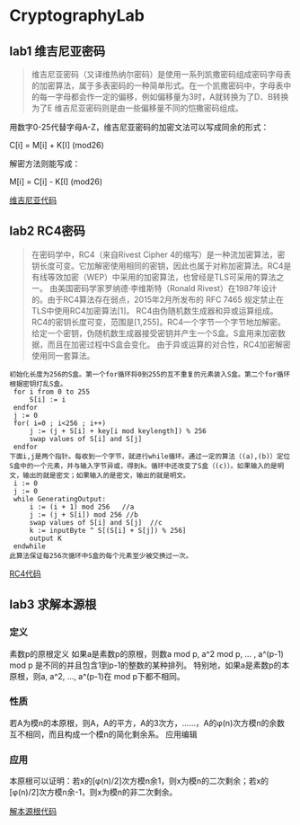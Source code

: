 # CryptographyLab


## lab1 维吉尼亚密码

>维吉尼亚密码（又译维热纳尔密码）是使用一系列凯撒密码组成密码字母表的加密算法，属于多表密码的一种简单形式。在一个凯撒密码中，字母表中的每一字母都会作一定的偏移，例如偏移量为3时，A就转换为了D、B转换为了E 维吉尼亚密码则是由一些偏移量不同的恺撒密码组成。


用数字0-25代替字母A-Z，维吉尼亚密码的加密文法可以写成同余的形式：

C[i] = M[i] + K[I] (mod26)

解密方法则能写成：

M[i] = C[i] - K[I] (mod26)

[维吉尼亚代码](https://github.com/IHaoMing/CryptographyLab/blob/master/lab1/verginia.cpp)

## lab2 RC4密码

>在密码学中，RC4（来自Rivest Cipher 4的缩写）是一种流加密算法，密钥长度可变。它加解密使用相同的密钥，因此也属于对称加密算法。RC4是有线等效加密（WEP）中采用的加密算法，也曾经是TLS可采用的算法之一。
由美国密码学家罗纳德·李维斯特（Ronald Rivest）在1987年设计的。由于RC4算法存在弱点，2015年2月所发布的 RFC 7465 规定禁止在TLS中使用RC4加密算法[1]。
RC4由伪随机数生成器和异或运算组成。RC4的密钥长度可变，范围是[1,255]。RC4一个字节一个字节地加解密。给定一个密钥，伪随机数生成器接受密钥并产生一个S盒。S盒用来加密数据，而且在加密过程中S盒会变化。
由于异或运算的对合性，RC4加密解密使用同一套算法。
```
初始化长度为256的S盒。第一个for循环将0到255的互不重复的元素装入S盒。第二个for循环根据密钥打乱S盒。
 for i from 0 to 255
     S[i] := i
 endfor
 j := 0
 for( i=0 ; i<256 ; i++)
     j := (j + S[i] + key[i mod keylength]) % 256
     swap values of S[i] and S[j]
 endfor
下面i,j是两个指针。每收到一个字节，就进行while循环。通过一定的算法（(a),(b)）定位S盒中的一个元素，并与输入字节异或，得到k。循环中还改变了S盒（(c)）。如果输入的是明文，输出的就是密文；如果输入的是密文，输出的就是明文。
 i := 0
 j := 0
 while GeneratingOutput:
     i := (i + 1) mod 256   //a
     j := (j + S[i]) mod 256 //b
     swap values of S[i] and S[j]  //c
     k := inputByte ^ S[(S[i] + S[j]) % 256]
     output K
 endwhile
此算法保证每256次循环中S盒的每个元素至少被交换过一次。
```
[RC4代码](https://github.com/IHaoMing/CryptographyLab/blob/master/lab1/virginia.cpp)


## lab3 求解本源根

### 定义

素数p的原根定义
如果a是素数p的原根，则数a mod p, a^2 mod p, … , a^(p-1) mod p 是不同的并且包含1到p-1的整数的某种排列。
特别地，如果a是素数p的本原根，则a, a^2, …, a^(p-1)在 mod p下都不相同。

### 性质

若A为模n的本原根，则A，A的平方，A的3次方，……，A的φ(n)次方模n的余数互不相同，而且构成一个模n的简化剩余系。
应用编辑

### 应用

本原根可以证明：若x的[φ(n)/2]次方模n余1，则x为模n的二次剩余；若x的[φ(n)/2]次方模n余-1，则x为模n的非二次剩余。

[解本源根代码](https://github.com/IHaoMing/CryptographyLab/blob/master/lab3/source_root.cpp)
